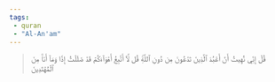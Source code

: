 ```yaml
---
tags: 
 - quran 
 - "Al-An'am"
---
```


> قُلۡ إِنِّي نُهِيتُ أَنۡ أَعۡبُدَ ٱلَّذِينَ تَدۡعُونَ مِن دُونِ ٱللَّهِۚ قُل لَّآ أَتَّبِعُ أَهۡوَآءَكُمۡ قَدۡ ضَلَلۡتُ إِذٗا وَمَآ أَنَا۠ مِنَ ٱلۡمُهۡتَدِينَ

